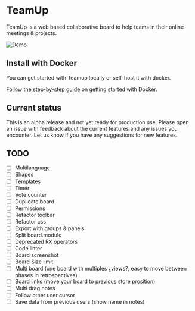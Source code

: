 # TeamUp

TeamUp is a web based collaborative board to help teams in their online meetings & projects.

![Demo](https://github.com/juanfran/team-up/blob/main/resources/demo-teamup-new.gif)

## Install with Docker

You can get started with Teamup locally or self-host it with docker.

[Follow the step-by-step guide](./INSTALL.md) on getting started with Docker.

## Current status

This is an alpha release and not yet ready for production use. Please open an issue with feedback about the current features and any issues you encounter. Let us know if you have any suggestions for new features.

## TODO

- [ ] Multilanguage
- [ ] Shapes
- [ ] Templates
- [ ] Timer
- [ ] Vote counter
- [ ] Duplicate board
- [ ] Permissions
- [ ] Refactor toolbar
- [ ] Refactor css
- [ ] Export with groups & panels
- [ ] Split board.module
- [ ] Deprecated RX operators
- [ ] Code linter
- [ ] Board screenshot
- [ ] Board Size limit
- [ ] Multi board (one board with multiples ¿views?, easy to move between phases in retrospectives)
- [ ] Board links (move your board to previous store prosition)
- [ ] Multi drag notes
- [ ] Follow other user cursor
- [ ] Save data from previous users (show name in notes)
